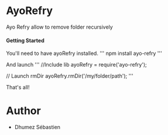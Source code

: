 # AyoRefry
Ayo Refry allow to remove folder recursively

#### Getting Started

You'll need to have ayoRefry installed.
'''
npm install ayo-refry
'''

And launch
'''
//Include lib
ayoRefry = require('ayo-refry');

// Launch rmDir
ayoRefry.rmDir('/my/folder/path');
'''

That's all!

# Author
* Dhumez Sébastien
